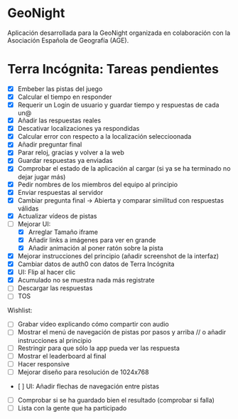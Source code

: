 # GeoNight

Aplicación desarrollada para la GeoNight organizada en colaboración con la Asociación Española de Geografía (AGE).

# Terra Incógnita: Tareas pendientes

- [x] Embeber las pistas del juego
- [x] Calcular el tiempo en responder
- [x] Requerir un Login de usuario y guardar tiempo y respuestas de cada un@
- [x] Añadir las respuestas reales
- [x] Descativar localizaciones ya respondidas
- [x] Calcular error con respecto a la localización seleccioonada
- [x] Añadir preguntar final
- [x] Parar reloj, gracias y volver a la web
- [x] Guardar respuestas ya enviadas
- [x] Comprobar el estado de la aplicación al cargar (si ya se ha terminado no dejar jugar más)
- [x] Pedir nombres de los miembros del equipo al principio
- [x] Enviar respuestas al servidor
- [x] Cambiar pregunta final -> Abierta y comparar similitud con respuestas válidas
- [x] Actualizar vídeos de pistas
- [ ] Mejorar UI:
  - [x] Arreglar Tamaño iframe
  - [x] Añadir links a imágenes para ver en grande
  - [x] Añadir animación al poner ratón sobre la pista
- [x] Mejorar instrucciones del principio (añadir screenshot de la interfaz)
- [x] Cambiar datos de auth0 con datos de Terra Incógnita
- [x] UI: Flip al hacer clic
- [x] Acumulado no se muestra nada más registrate
- [ ] Descargar las respuestas
- [ ] TOS

Wishlist:

- [ ] Grabar vídeo explicando cómo compartir con audio
- [ ] Mostrar el menú de navegación de pistas por pasos y arriba // o añadir instrucciones al principio
- [ ] Restringir para que sólo la app pueda ver las respuesta
- [ ] Mostrar el leaderboard al final
- [ ] Hacer responsive
- [ ] Mejorar diseño para resolución de 1024x768
- [ ] UI: Añadir flechas de navegación entre pistas
- [ ] Comprobar si se ha guardado bien el resultado (comprobar si falla)
- [ ] Lista con la gente que ha participado
